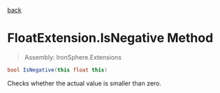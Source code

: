 ﻿

[back](/IronSphere.Extensions/types/FloatExtension)

# FloatExtension.IsNegative Method

> Assembly: IronSphere.Extensions

```csharp
bool IsNegative(this float this)
```

Checks whether the actual value is smaller than zero.

 